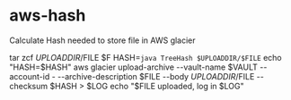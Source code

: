 # aws-hash

Calculate Hash needed to store file in AWS glacier

tar zcf $UPLOADDIR/$FILE $F
HASH=`java TreeHash $UPLOADDIR/$FILE`
echo "HASH=$HASH"
aws glacier upload-archive --vault-name $VAULT --account-id - --archive-description $FILE --body $UPLOADDIR/$FILE --checksum $HASH > $LOG
echo "$FILE uploaded, log in $LOG"
